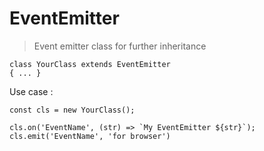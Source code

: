 # EventEmitter
> Event emitter class for further inheritance

```
class YourClass extends EventEmitter 
{ ... }
```

Use case : 
```
const cls = new YourClass();

cls.on('EventName', (str) => `My EventEmitter ${str}`);
cls.emit('EventName', 'for browser')
```
